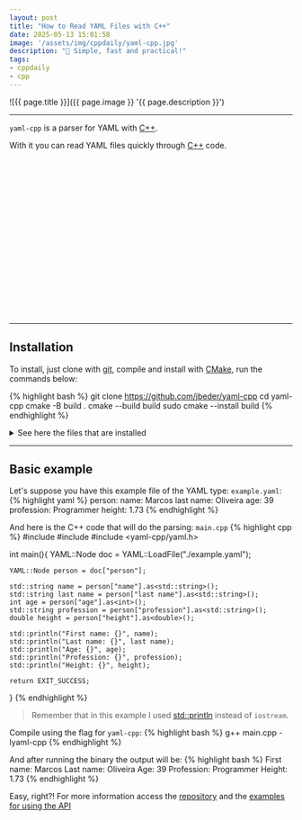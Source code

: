 ```yaml
---
layout: post
title: "How to Read YAML Files with C++"
date: 2025-05-13 15:01:58
image: '/assets/img/cppdaily/yaml-cpp.jpg'
description: "🚀 Simple, fast and practical!"
tags:
- cppdaily
- cpp
---
```


![{{ page.title }}]({{ page.image }} '{{ page.description }}')

---

`yaml-cpp` is a parser for YAML with [C++](https://terminalroot.com/tags#cpp).

With it you can read YAML files quickly through [C++](https://terminalroot.com/cpp) code.


<!-- SQUARE - GAMES ROOT -->
<script async src="//pagead2.googlesyndication.com/pagead/js/adsbygoogle.js"></script>
<ins class="adsbygoogle"
style="display:inline-block;width:336px;height:280px"
data-ad-client="ca-pub-2838251107855362"
data-ad-slot="5351066970"></ins>
<script>
(adsbygoogle = window.adsbygoogle || []).push({});
</script>

---

## Installation
To install, just clone with [git](https://terminalroot.com/tags#git), compile and install with [CMake](https://terminalroot.com/tags#cmake), run the commands below:

{% highlight bash %}
git clone https://github.com/jbeder/yaml-cpp
cd yaml-cpp
cmake -B build .
cmake --build build
sudo cmake --install build
{% endhighlight %}

<details>
<summary>See here the files that are installed</summary>

{% highlight cpp %}
-- Install configuration: ""
-- Installing: /usr/local/lib/libyaml-cpp.a
-- Up-to-date: /usr/local/include
-- Installing: /usr/local/include/yaml-cpp
-- Installing: /usr/local/include/yaml-cpp/emitterstyle.h
-- Installing: /usr/local/include/yaml-cpp/eventhandler.h
-- Installing: /usr/local/include/yaml-cpp/binary.h
-- Installing: /usr/local/include/yaml-cpp/emitterdef.h
-- Installing: /usr/local/include/yaml-cpp/yaml.h
-- Installing: /usr/local/include/yaml-cpp/null.h
-- Installing: /usr/local/include/yaml-cpp/contrib
-- Installing: /usr/local/include/yaml-cpp/contrib/anchordict.h
-- Installing: /usr/local/include/yaml-cpp/contrib/graphbuilder.h
-- Installing: /usr/local/include/yaml-cpp/ostream_wrapper.h
-- Installing: /usr/local/include/yaml-cpp/anchor.h
-- Installing: /usr/local/include/yaml-cpp/parser.h
-- Installing: /usr/local/include/yaml-cpp/emitfromevents.h
-- Installing: /usr/local/include/yaml-cpp/emittermanip.h
-- Installing: /usr/local/include/yaml-cpp/traits.h
-- Installing: /usr/local/include/yaml-cpp/exceptions.h
-- Installing: /usr/local/include/yaml-cpp/fptostring.h
-- Installing: /usr/local/include/yaml-cpp/node
-- Installing: /usr/local/include/yaml-cpp/node/parse.h
-- Installing: /usr/local/include/yaml-cpp/node/type.h
-- Installing: /usr/local/include/yaml-cpp/node/ptr.h
-- Installing: /usr/local/include/yaml-cpp/node/node.h
-- Installing: /usr/local/include/yaml-cpp/node/convert.h
-- Installing: /usr/local/include/yaml-cpp/node/impl.h
-- Installing: /usr/local/include/yaml-cpp/node/emit.h
-- Installing: /usr/local/include/yaml-cpp/node/iterator.h
-- Installing: /usr/local/include/yaml-cpp/node/detail
-- Installing: /usr/local/include/yaml-cpp/node/detail/memory.h
-- Installing: /usr/local/include/yaml-cpp/node/detail/node.h
-- Installing: /usr/local/include/yaml-cpp/node/detail/impl.h
-- Installing: /usr/local/include/yaml-cpp/node/detail/node_data.h
-- Installing: /usr/local/include/yaml-cpp/node/detail/node_iterator.h
-- Installing: /usr/local/include/yaml-cpp/node/detail/iterator_fwd.h
-- Installing: /usr/local/include/yaml-cpp/node/detail/iterator.h
-- Installing: /usr/local/include/yaml-cpp/node/detail/node_ref.h
-- Installing: /usr/local/include/yaml-cpp/dll.h
-- Installing: /usr/local/include/yaml-cpp/stlemitter.h
-- Installing: /usr/local/include/yaml-cpp/noexcept.h
-- Installing: /usr/local/include/yaml-cpp/depthguard.h
-- Installing: /usr/local/include/yaml-cpp/mark.h
-- Installing: /usr/local/include/yaml-cpp/emitter.h
-- Installing: /usr/local/lib/cmake/yaml-cpp/yaml-cpp-targets.cmake
-- Installing: /usr/local/lib/cmake/yaml-cpp/yaml-cpp-targets-noconfig.cmake
-- Installing: /usr/local/lib/cmake/yaml-cpp/yaml-cpp-config.cmake
-- Installing: /usr/local/lib/cmake/yaml-cpp/yaml-cpp-config-version.cmake
-- Installing: /usr/local/lib/pkgconfig/yaml-cpp.pc
{% endhighlight %}

</details>

---

## Basic example
Let's suppose you have this example file of the YAML type: `example.yaml`:
{% highlight yaml %}
person:
    name: Marcos
    last name: Oliveira
    age: 39
    profession: Programmer
    height: 1.73
{% endhighlight %}

And here is the C++ code that will do the parsing: `main.cpp`
{% highlight cpp %}
#include <print>
#include <fstream>
#include <yaml-cpp/yaml.h>

int main(){
    YAML::Node doc = YAML::LoadFile("./example.yaml");

    YAML::Node person = doc["person"];

    std::string name = person["name"].as<std::string>();
    std::string last name = person["last name"].as<std::string>();
    int age = person["age"].as<int>();
    std::string profession = person["profession"].as<std::string>();
    double height = person["height"].as<double>();

    std::println("First name: {}", name);
    std::println("Last name: {}", last name);
    std::println("Age: {}", age);
    std::println("Profession: {}", profession);
    std::println("Height: {}", height);

    return EXIT_SUCCESS;
}
{% endhighlight %}
> Remember that in this example I used [std::println](https://terminalroot.com/how-to-install-gcc-14-and-use-cpp23/) instead of `iostream`.

Compile using the flag for `yaml-cpp`:
{% highlight bash %}
g++ main.cpp -lyaml-cpp
{% endhighlight %}

And after running the binary the output will be:
{% highlight bash %}
First name: Marcos
Last name: Oliveira
Age: 39
Profession: Programmer
Height: 1.73
{% endhighlight %}

Easy, right?! For more information access the [repository](https://github.com/jbeder/yaml-cpp) and the [examples for using the API](https://github.com/jbeder/yaml-cpp)

